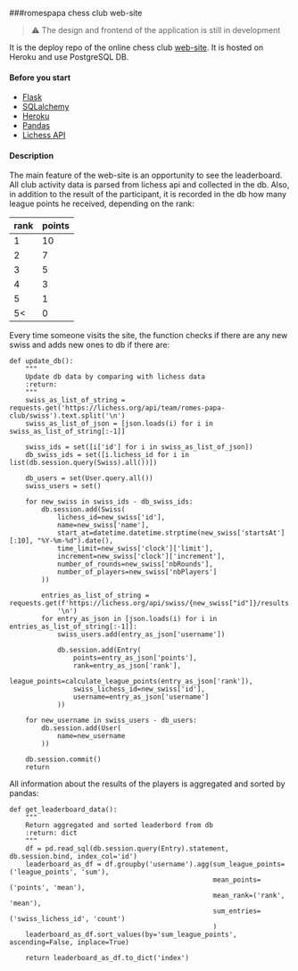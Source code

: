 ###romespapa chess club web-site

> :warning: The design and frontend of the application is still in development

It is the deploy repo of the online chess club [web-site](https://rccapp.herokuapp.com/). It is hosted on Heroku and use
PostgreSQL DB. 

#### Before you start
* [Flask](https://flask.palletsprojects.com/en/2.0.x/)
* [SQLalchemy](https://docs.sqlalchemy.org/en/14/)
* [Heroku](https://devcenter.heroku.com/articles/getting-started-with-python)
* [Pandas](https://pandas.pydata.org/docs/)
* [Lichess API](https://lichess.org/api)

#### Description
The main feature of the web-site is an opportunity to see the leaderboard. All club activity data is parsed from lichess
api and collected in the db. Also, in addition to the result of the participant, it is recorded in the db
how many league points he received, depending on the rank:

| rank | points |
|------|--------|
| 1    | 10     |
| 2    | 7      |
| 3    | 5      |
| 4    | 3      |
| 5    | 1      |
| 5<   | 0      |

Every time someone visits the site, the function checks if there are any new swiss and 
adds new ones to db if there are:

```buildoutcfg
def update_db():
    """
    Update db data by comparing with lichess data
    :return:
    """
    swiss_as_list_of_string = requests.get('https://lichess.org/api/team/romes-papa-club/swiss').text.split('\n')
    swiss_as_list_of_json = [json.loads(i) for i in swiss_as_list_of_string[:-1]]

    swiss_ids = set([i['id'] for i in swiss_as_list_of_json])
    db_swiss_ids = set([i.lichess_id for i in list(db.session.query(Swiss).all())])

    db_users = set(User.query.all())
    swiss_users = set()

    for new_swiss in swiss_ids - db_swiss_ids:
        db.session.add(Swiss(
            lichess_id=new_swiss['id'],
            name=new_swiss['name'],
            start_at=datetime.datetime.strptime(new_swiss['startsAt'][:10], "%Y-%m-%d").date(),
            time_limit=new_swiss['clock']['limit'],
            increment=new_swiss['clock']['increment'],
            number_of_rounds=new_swiss['nbRounds'],
            number_of_players=new_swiss['nbPlayers']
        ))

        entries_as_list_of_string = requests.get(f'https://lichess.org/api/swiss/{new_swiss["id"]}/results').text.split(
            '\n')
        for entry_as_json in [json.loads(i) for i in entries_as_list_of_string[:-1]]:
            swiss_users.add(entry_as_json['username'])

            db.session.add(Entry(
                points=entry_as_json['points'],
                rank=entry_as_json['rank'],
                league_points=calculate_league_points(entry_as_json['rank']),
                swiss_lichess_id=new_swiss['id'],
                username=entry_as_json['username']
            ))

    for new_username in swiss_users - db_users:
        db.session.add(User(
            name=new_username
        ))

    db.session.commit()
    return
```

All information about the results of the players is aggregated and sorted by pandas:

```buildoutcfg
def get_leaderboard_data():
    """
    Return aggregated and sorted leaderbord from db
    :return: dict
    """
    df = pd.read_sql(db.session.query(Entry).statement, db.session.bind, index_col='id')
    leaderboard_as_df = df.groupby('username').agg(sum_league_points=('league_points', 'sum'),
                                                   mean_points=('points', 'mean'),
                                                   mean_rank=('rank', 'mean'),
                                                   sum_entries=('swiss_lichess_id', 'count')
                                                   )
    leaderboard_as_df.sort_values(by='sum_league_points', ascending=False, inplace=True)

    return leaderboard_as_df.to_dict('index')
```
